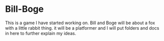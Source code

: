 # Bill-Boge
This is a game I have started working on. Bill and Boge will be about a fox with a little rabbit thing. it will be a platformer and I will put folders and docs in here to further explain my ideas. 
